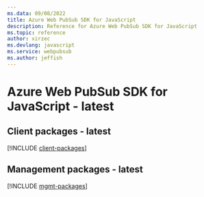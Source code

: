 ```yaml
---
ms.data: 09/08/2022
title: Azure Web PubSub SDK for JavaScript
description: Reference for Azure Web PubSub SDK for JavaScript
ms.topic: reference
author: xirzec
ms.devlang: javascript
ms.service: webpubsub
ms.author: jeffish
---
```

# Azure Web PubSub SDK for JavaScript - latest

## Client packages - latest
[!INCLUDE [client-packages](web-pubsub-client-index.md)]
## Management packages - latest
[!INCLUDE [mgmt-packages](web-pubsub-mgmt-index.md)]